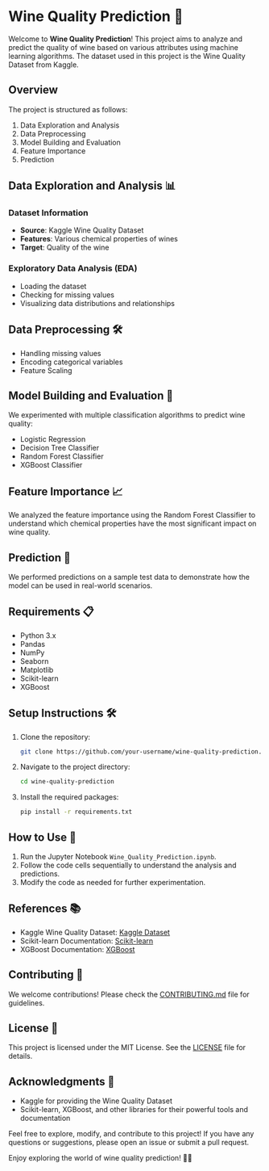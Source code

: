 # Wine Quality Prediction 🍷

Welcome to **Wine Quality Prediction**! This project aims to analyze and predict the quality of wine based on various attributes using machine learning algorithms. The dataset used in this project is the Wine Quality Dataset from Kaggle.

## Overview

The project is structured as follows:
1. Data Exploration and Analysis
2. Data Preprocessing
3. Model Building and Evaluation
4. Feature Importance
5. Prediction

## Data Exploration and Analysis 📊

### Dataset Information
- **Source**: Kaggle Wine Quality Dataset
- **Features**: Various chemical properties of wines
- **Target**: Quality of the wine

### Exploratory Data Analysis (EDA)
- Loading the dataset
- Checking for missing values
- Visualizing data distributions and relationships

## Data Preprocessing 🛠️

- Handling missing values
- Encoding categorical variables
- Feature Scaling

## Model Building and Evaluation 🤖

We experimented with multiple classification algorithms to predict wine quality:
- Logistic Regression
- Decision Tree Classifier
- Random Forest Classifier
- XGBoost Classifier

## Feature Importance 📈

We analyzed the feature importance using the Random Forest Classifier to understand which chemical properties have the most significant impact on wine quality.

## Prediction 🎯

We performed predictions on a sample test data to demonstrate how the model can be used in real-world scenarios.

## Requirements 📋

- Python 3.x
- Pandas
- NumPy
- Seaborn
- Matplotlib
- Scikit-learn
- XGBoost

## Setup Instructions 🛠️

1. Clone the repository:
   ```bash
   git clone https://github.com/your-username/wine-quality-prediction.git
   ```
2. Navigate to the project directory:
   ```bash
   cd wine-quality-prediction
   ```
3. Install the required packages:
   ```bash
   pip install -r requirements.txt
   ```

## How to Use 🚀

1. Run the Jupyter Notebook `Wine_Quality_Prediction.ipynb`.
2. Follow the code cells sequentially to understand the analysis and predictions.
3. Modify the code as needed for further experimentation.

## References 📚

- Kaggle Wine Quality Dataset: [Kaggle Dataset](https://www.kaggle.com/datasets/yasserh/wine-quality-dataset)
- Scikit-learn Documentation: [Scikit-learn](https://scikit-learn.org/stable/)
- XGBoost Documentation: [XGBoost](https://xgboost.readthedocs.io/en/latest/)

## Contributing 🤝

We welcome contributions! Please check the [CONTRIBUTING.md](CONTRIBUTING.md) file for guidelines.

## License 📝

This project is licensed under the MIT License. See the [LICENSE](LICENSE) file for details.

## Acknowledgments 🙏

- Kaggle for providing the Wine Quality Dataset
- Scikit-learn, XGBoost, and other libraries for their powerful tools and documentation

Feel free to explore, modify, and contribute to this project! If you have any questions or suggestions, please open an issue or submit a pull request.

Enjoy exploring the world of wine quality prediction! 🍷🔮
